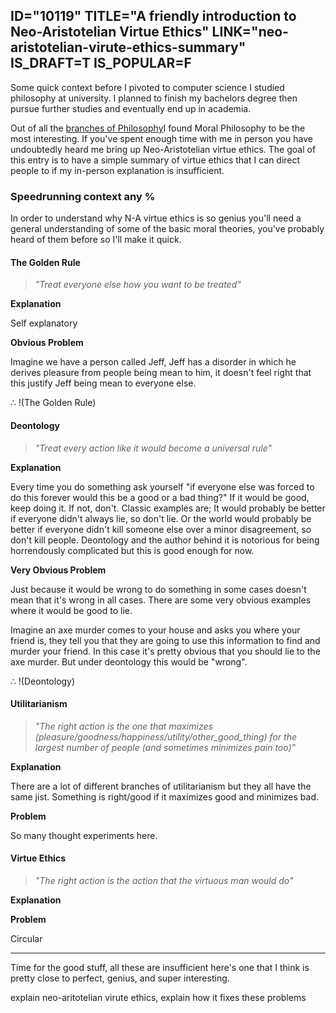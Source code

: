 ID="10119"
TITLE="A friendly introduction to Neo-Aristotelian Virtue Ethics"
LINK="neo-aristotelian-virute-ethics-summary"
IS_DRAFT=T
IS_POPULAR=F
----------
Some quick context before I pivoted to computer science I studied philosophy at university. I planned to finish my bachelors degree then pursue further studies and eventually end up in academia. 

Out of all the [branches of Philosophy](https://en.wikipedia.org/wiki/Outline_of_philosophy)I found Moral Philosophy to be the most interesting. If you've spent enough time with me in person you have undoubtedly heard me bring up Neo-Aristotelian virtue ethics. The goal of this entry is to have a simple summary of virtue ethics that I can direct people to if my in-person explanation is insufficient. 

### Speedrunning context any % 

In order to understand why N-A virtue ethics is so genius you'll need a general understanding of some of the basic moral theories, you've probably heard of them before so I'll make it quick.

#### The Golden Rule

> *"Treat everyone else how you want to be treated"*

**Explanation** 

Self explanatory 

**Obvious Problem**

Imagine we have a person called Jeff, Jeff has a disorder in which he derives pleasure from people being mean to him, it doesn't feel right that this justify Jeff being mean to everyone else. 

&#8756; !(The Golden Rule)

#### Deontology

> *"Treat every action like it would become a universal rule"*  

**Explanation** 

Every time you do something ask yourself "if everyone else was forced to do this forever would this be a good or a bad thing?" If it would be good, keep doing it. If not, don't. Classic examples are; It would probably be better if everyone didn't always lie, so don't lie. Or the world would probably be better if everyone didn't kill someone else over a minor disagreement, so don't kill people. Deontology and the author behind it is notorious for being horrendously complicated but this is good enough for now. 

**Very Obvious Problem** 

Just because it would be wrong to do something in some cases doesn't mean that it's wrong in all cases. There are some very obvious examples where it would be good to lie. 

Imagine an axe murder comes to your house and asks you where your friend is, they tell you that they are going to use this information to find and murder your friend. In this case it's pretty obvious that you should lie to the axe murder. But under deontology this would be "wrong". 

&#8756; !(Deontology)

#### Utilitarianism

> *"The right action is the one that maximizes (pleasure/goodness/happiness/utility/other_good_thing) for the largest number of people (and sometimes minimizes pain too)"* 

**Explanation** 

There are a lot of different branches of utilitarianism but they all have the same jist. Something is right/good if it maximizes good and minimizes bad. 

**Problem** 

So many thought experiments here. 


#### Virtue Ethics

> *"The right action is the action that the virtuous man would do"* 

**Explanation** 



**Problem** 

Circular

-------------------------------

Time for the good stuff, all these are insufficient here's one that I think is pretty close to perfect, genius, and super interesting.


explain neo-aritotelian virute ethics, explain how it fixes these problems 




